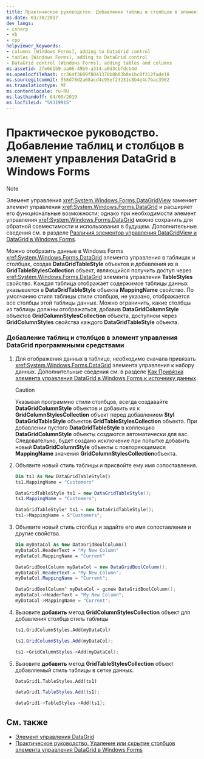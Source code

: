 ```yaml
---
title: Практическое руководство. Добавление таблиц и столбцов в элемент управления DataGrid в Windows Forms
ms.date: 03/30/2017
dev_langs:
- csharp
- vb
- cpp
helpviewer_keywords:
- columns [Windows Forms], adding to DataGrid control
- tables [Windows Forms], adding to DataGrid control
- DataGrid control [Windows Forms], adding tables and columns
ms.assetid: 2fe661b9-aa06-49b9-a314-a0d3cbfdcb4d
ms.openlocfilehash: cc364f3609f8041378b0b03b8e1bc8f312fade18
ms.sourcegitcommit: 558d78d2a68acd4c95ef23231c8b4e4c7bac3902
ms.translationtype: MT
ms.contentlocale: ru-RU
ms.lasthandoff: 04/09/2019
ms.locfileid: "59319915"
---
```

# <a name="how-to-add-tables-and-columns-to-the-windows-forms-datagrid-control"></a>Практическое руководство. Добавление таблиц и столбцов в элемент управления DataGrid в Windows Forms
> [!NOTE]
>  Элемент управления <xref:System.Windows.Forms.DataGridView> заменяет элемент управления <xref:System.Windows.Forms.DataGrid> и расширяет его функциональные возможности; однако при необходимости элемент управления <xref:System.Windows.Forms.DataGrid> можно сохранить для обратной совместимости и использования в будущем. Дополнительные сведения см. в разделе [Различия элементов управления DataGridView и DataGrid в Windows Forms](differences-between-the-windows-forms-datagridview-and-datagrid-controls.md).  
  
 Можно отобразить данные в Windows Forms <xref:System.Windows.Forms.DataGrid> элемента управления в таблицах и столбцах, создав **DataGridTableStyle** объектов и добавления их в **GridTableStylesCollection** объект, являющийся получить доступ через <xref:System.Windows.Forms.DataGrid> элемента управления **TableStyles** свойство. Каждая таблица отображает содержимое таблицы данных указывается в **DataGridTableStyle** объекта **MappingName** свойство. По умолчанию стиля таблицы стили столбцов, не указано, отображается все столбцы этой таблицы данных. Можно ограничить, какие столбцы из таблицы должны отображаться, добавив **DataGridColumnStyle** объектов **GridColumnStylesCollection** объекта, доступном через  **GridColumnStyles** свойства каждого **DataGridTableStyle** объекта.  
  
### <a name="to-add-a-table-and-column-to-a-datagrid-programmatically"></a>Добавление таблиц и столбцов в элемент управления DataGrid программными средствами  
  
1. Для отображения данных в таблице, необходимо сначала привязать <xref:System.Windows.Forms.DataGrid> элемента управления к набору данных. Дополнительные сведения см. в разделе [Как Привязка элемента управления DataGrid в Windows Forms к источнику данных](how-to-bind-the-windows-forms-datagrid-control-to-a-data-source.md).  
  
    > [!CAUTION]
    >  Указывая программно стили столбцов, всегда создавайте **DataGridColumnStyle** объектов и добавить их к **GridColumnStylesCollection** объект перед добавлением  **Styl DataGridTableStyle** объектов **GridTableStylesCollection** объекта. При добавлении пустого **DataGridTableStyle** в коллекцию **DataGridColumnStyle** объекты создаются автоматически для вас. Следовательно, будет создано исключение при попытке добавить новый **DataGridColumnStyle** объекты с повторяющимися **MappingName** значения **GridColumnStylesCollection**объекта.  
  
2. Объявите новый стиль таблицы и присвойте ему имя сопоставления.  
  
    ```vb  
    Dim ts1 As New DataGridTableStyle()  
    ts1.MappingName = "Customers"  
    ```  
  
    ```csharp  
    DataGridTableStyle ts1 = new DataGridTableStyle();  
    ts1.MappingName = "Customers";  
    ```  
  
    ```cpp  
    DataGridTableStyle* ts1 = new DataGridTableStyle();  
    ts1->MappingName = S"Customers";  
    ```  
  
3. Объявите новый стиль столбца и задайте его имя сопоставления и другие свойства.  
  
    ```vb  
    Dim myDataCol As New DataGridBoolColumn()  
    myDataCol.HeaderText = "My New Column"  
    myDataCol.MappingName = "Current"  
    ```  
  
    ```csharp  
    DataGridBoolColumn myDataCol = new DataGridBoolColumn();  
    myDataCol.HeaderText = "My New Column";  
    myDataCol.MappingName = "Current";  
    ```  
  
    ```cpp  
    DataGridBoolColumn^ myDataCol = gcnew DataGridBoolColumn();  
    myDataCol->HeaderText = "My New Column";  
    myDataCol->MappingName = "Current";  
    ```  
  
4. Вызовите **добавить** метод **GridColumnStylesCollection** объект для добавления столбца стиль таблицы  
  
    ```vb  
    ts1.GridColumnStyles.Add(myDataCol)  
    ```  
  
    ```csharp  
    ts1.GridColumnStyles.Add(myDataCol);  
    ```  
  
    ```cpp  
    ts1->GridColumnStyles->Add(myDataCol);  
    ```  
  
5. Вызовите **добавить** метод **GridTableStylesCollection** объект добавляемый стиль таблицы в сетке данных.  
  
    ```vb  
    DataGrid1.TableStyles.Add(ts1)  
    ```  
  
    ```csharp  
    dataGrid1.TableStyles.Add(ts1);  
    ```  
  
    ```cpp  
    dataGrid1->TableStyles->Add(ts1);  
    ```  
  
## <a name="see-also"></a>См. также

- [Элемент управления DataGrid](datagrid-control-windows-forms.md)
- [Практическое руководство. Удаление или скрытие столбцов элемента управления DataGrid в Windows Forms](how-to-delete-or-hide-columns-in-the-windows-forms-datagrid-control.md)

